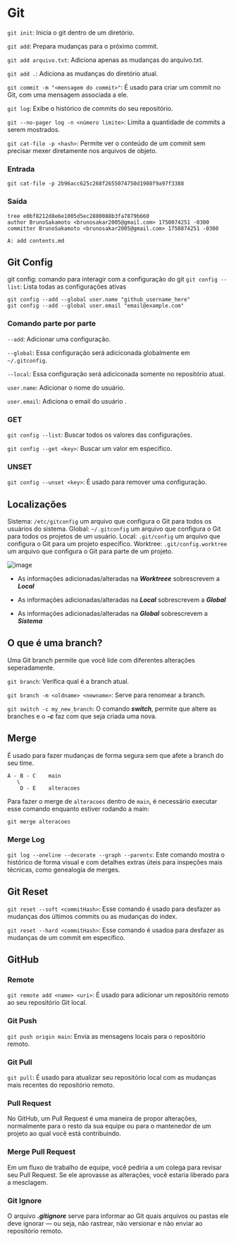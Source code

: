 # Git

```git init```: Inicia o git dentro de um diretório.

```git add```: Prepara mudanças para o próximo commit.

```git add arquivo.txt```: Adiciona apenas as mudanças do arquivo.txt.

```git add .```: Adiciona as mudanças do diretório atual.

```git commit -m "<mensagem do commit>"```: É usado para criar um commit no Git, com uma mensagem associada a ele.

```git log```: Exibe o histórico de commits do seu repositório.

```git --no-pager log -n <número limite>```: Limita a quantidade de commits a serem mostrados.

```git cat-file -p <hash>```: Permite ver o conteúdo de um commit sem precisar mexer diretamente nos arquivos de objeto.

### Entrada
```
git cat-file -p 2b96acc625c268f2655074750d1908f9a97f3388
```
### Saída
```
tree e0bf8212d8e6e1005d5ec2880088b3fa7879b660
author BrunoSakamoto <brunosakar2005@gmail.com> 1750874251 -0300
committer BrunoSakamoto <brunosakar2005@gmail.com> 1750874251 -0300

A: add contents.md
```

## Git Config

git config: comando para interagir com a configuração do git
```git config --list```: Lista todas as configurações ativas

```
git config --add --global user.name "github_username_here"
git config --add --global user.email "email@example.com"
```

### Comando parte por parte

```--add```: Adicionar uma configuração.

```--global```: Essa configuração será adiciconada globalmente em ```~/.gitconfig```.

```--local```: Essa configuração será adiciconada somente no repositório atual.

```user.name```: Adicionar o nome do usuário.

```user.email```: Adiciona o email do usuário .

### GET
```git config --list```: Buscar todos os valores das configurações.

```git config --get <key>```: Buscar um valor em específico.

### UNSET

```git config --unset <key>```: É usado para remover uma configuração.

## Localizações

Sistema: ```/etc/gitconfig``` um arquivo que configura o Git para todos os usuários do sistema.
Global: ```~/.gitconfig``` um arquivo que configura o Git para todos os projetos de um usuário.
Local: ```.git/config``` um arquivo que configura o Git para um projeto específico.
Worktree: ```.git/config.worktree``` um arquivo que configura o Git para parte de um projeto.

![image](https://github.com/user-attachments/assets/a523521d-7e5d-4e5e-846c-e98d8235e3e7)

- As informações adicionadas/alteradas na ***Worktreee*** sobrescrevem a ***Local***

- As informações adicionadas/alteradas na ***Local*** sobrescrevem a ***Global***

- As informações adicionadas/alteradas na ***Global*** sobrescrevem a ***Sistema***

## O que é uma branch?

Uma Git branch permite que você lide com diferentes alterações seperadamente.

```git branch```: Verifica qual é a branch atual.

```git branch -m <oldname> <newname>```: Serve para renomear a branch.

```git switch -c my_new_branch```: O comando ***switch***, permite que altere as branches e o ***-c*** faz com que seja criada uma nova.

## Merge
É usado para fazer mudanças de forma segura sem que afete a branch do seu time.

```
A - B - C    main
   \
    D - E    alteracoes
```

Para fazer o merge de ```alteracoes``` dentro de ```main```, é necessário executar esse comando enquanto estiver rodando a main:

```git merge alteracoes```

### Merge Log

```git log --oneline --decorate --graph --parents```: Este comando mostra o histórico de forma visual e com detalhes extras úteis para inspeções mais técnicas, como genealogia de merges.

## Git Reset

```git reset --soft <commitHash>```: Esse comando é usado para desfazer as mudanças dos últimos commits ou as mudanças do index.

```git reset --hard <commitHash>```: Esse comando é usadoa para desfazer as mudanças de um commit em específico.
## GitHub
### Remote

```git remote add <name> <uri>```: É usado para adicionar um repositório remoto ao seu repositório Git local.

### Git Push

```git push origin main```: Envia as mensagens locais para o repositório remoto.

### Git Pull

```git pull```: É usado para atualizar seu repositório local com as mudanças mais recentes do repositório remoto.

### Pull Request
No GitHub, um Pull Request é uma maneira de propor alterações, normalmente para o resto da sua equipe ou para o mantenedor de um projeto ao qual você está contribuindo.

### Merge Pull Request
Em um fluxo de trabalho de equipe, você pediria a um colega para revisar seu Pull Request. Se ele aprovasse as alterações, você estaria liberado para a mesclagem.

### Git Ignore
O arquivo ***.gitignore*** serve para informar ao Git quais arquivos ou pastas ele deve ignorar — ou seja, não rastrear, não versionar e não enviar ao repositório remoto.
